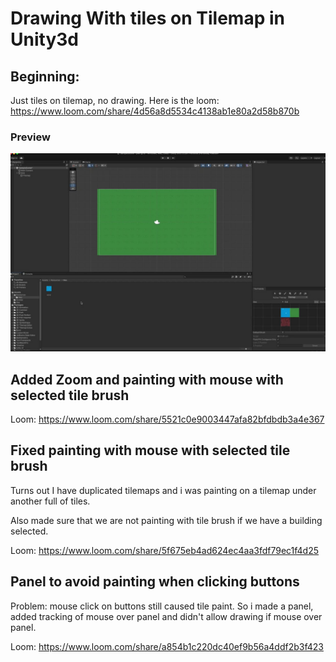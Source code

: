 # Drawing With tiles on Tilemap in Unity3d

## Beginning:

Just tiles on tilemap, no drawing.
Here is the loom: https://www.loom.com/share/4d56a8d5534c4138ab1e80a2d58b870b

### Preview

![Screenshot](preview.jpeg)

## Added Zoom and painting with mouse with selected tile brush

Loom: https://www.loom.com/share/5521c0e9003447afa82bfdbdb3a4e367

## Fixed painting with mouse with selected tile brush

Turns out I have duplicated tilemaps and i was painting on a tilemap under another full of tiles.

Also made sure that we are not painting with tile brush if we have a building selected.

Loom: https://www.loom.com/share/5f675eb4ad624ec4aa3fdf79ec1f4d25

## Panel to avoid painting when clicking buttons

Problem: mouse click on buttons still caused tile paint. So i made a panel, added tracking of mouse over panel and
didn't allow drawing if mouse over panel.

Loom: https://www.loom.com/share/a854b1c220dc40ef9b56a4ddf2b3f423